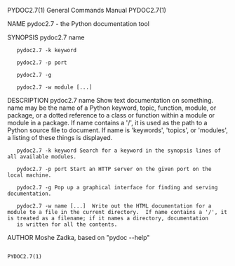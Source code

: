 PYDOC2.7(1)                                                                                General Commands Manual                                                                                PYDOC2.7(1)

NAME
       pydoc2.7 - the Python documentation tool

SYNOPSIS
       pydoc2.7 name

       pydoc2.7 -k keyword

       pydoc2.7 -p port

       pydoc2.7 -g

       pydoc2.7 -w module [...]

DESCRIPTION
       pydoc2.7  name  Show  text documentation on something.  name may be the name of a Python keyword, topic, function, module, or package, or a dotted reference to a class or function within a module or
       module in a package.  If name contains a '/', it is used as the path to a Python source file to document. If name is 'keywords', 'topics', or 'modules', a listing of these things is displayed.

       pydoc2.7 -k keyword Search for a keyword in the synopsis lines of all available modules.

       pydoc2.7 -p port Start an HTTP server on the given port on the local machine.

       pydoc2.7 -g Pop up a graphical interface for finding and serving documentation.

       pydoc2.7 -w name [...]  Write out the HTML documentation for a module to a file in the current directory.  If name contains a '/', it is treated as a filename; if it names a directory, documentation
       is written for all the contents.

AUTHOR
       Moshe Zadka, based on "pydoc --help"

                                                                                                                                                                                                  PYDOC2.7(1)
